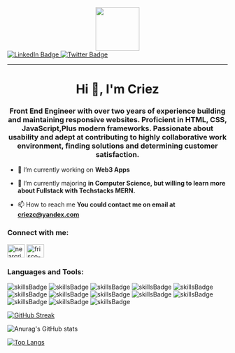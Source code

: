 <div id="header" align="center">
  <img src="https://media.giphy.com/media/M9gbBd9nbDrOTu1Mqx/giphy.gif" width="100"/>
</div>

<div id="badges">
  <a href="https://www.linkedin.com/in/frisco-lieyanto-2a7255187/" rel="noreferrer noopener">
  <img src="https://img.shields.io/badge/LinkedIn-blue?style=for-the-badge&logo=linkedin&logoColor=white" alt="LinkedIn Badge"/>
  </a>
  <a href="https://twitter.com/NEARcriez" rel="noreferrer noopener">
 <img src="https://img.shields.io/badge/Twitter-blue?style=for-the-badge&logo=twitter&logoColor=white" alt="Twitter Badge"/>
  </a>
</div>

<img src="https://komarev.com/ghpvc/?username=Criezc&style=flat-square&color=blue" alt=""/>

---

<h1 align="center">Hi 👋, I'm Criez</h1>
<h3 align="center">Front End Engineer with over two years of experience building and maintaining responsive 
websites. Proficient in HTML, CSS, JavaScript,Plus modern frameworks. Passionate about 
usability and adept at contributing to highly collaborative work environment, finding solutions 
and determining customer satisfaction.</h3>

- 🔭 I’m currently working on **Web3 Apps**

- 🌱 I’m currently majoring **in Computer Science, but willing to learn more about Fullstack with Techstacks MERN.**

- 📫 How to reach me **You could contact me on email at criezc@yandex.com**

<h3 align="left">Connect with me:</h3>
<p align="left">
<a href="https://twitter.com/nearcriez" target="blank"><img align="center" src="https://raw.githubusercontent.com/rahuldkjain/github-profile-readme-generator/master/src/images/icons/Social/twitter.svg" alt="nearcriez" height="30" width="40" /></a>
<a href="https://linkedin.com/in/frisco-lieyanto-2a7255187" target="blank"><img align="center" src="https://raw.githubusercontent.com/rahuldkjain/github-profile-readme-generator/master/src/images/icons/Social/linked-in-alt.svg" alt="frisco-lieyanto-2a7255187" height="30" width="40" /></a>
</p>

<h3 align="left">Languages and Tools:</h3>
<p align="left">  
<img src="https://img.shields.io/badge/HTML5-E34F26?style=for-the-badge&logo=html5&logoColor=white" alt="skillsBadge"/>
<img src="https://img.shields.io/badge/CSS3-1572B6?style=for-the-badge&logo=css3&logoColor=white" alt="skillsBadge"/>
<img src="https://img.shields.io/badge/JavaScript-F7DF1E?style=for-the-badge&logo=javascript&logoColor=black" alt="skillsBadge"/>
<img src="https://img.shields.io/badge/TypeScript-007ACC?style=for-the-badge&logo=typescript&logoColor=white" alt="skillsBadge"/>
<img src="https://img.shields.io/badge/Sass-CC6699?style=for-the-badge&logo=sass&logoColor=white" alt="skillsBadge"/>
<img src="https://img.shields.io/badge/PHP-777BB4?style=for-the-badge&logo=php&logoColor=white" alt="skillsBadge"/>
<img src="https://img.shields.io/badge/React-20232A?style=for-the-badge&logo=react&logoColor=61DAFB" alt="skillsBadge"/>
<img src="https://img.shields.io/badge/Tailwind_CSS-38B2AC?style=for-the-badge&logo=tailwind-css&logoColor=white" alt="skillsBadge"/>
<img src="https://img.shields.io/badge/Bootstrap-563D7C?style=for-the-badge&logo=bootstrap&logoColor=white" alt="skillsBadge"/>
<img src="https://img.shields.io/badge/styled--components-DB7093?style=for-the-badge&logo=styled-components&logoColor=white" alt="skillsBadge"/>
<img src="https://img.shields.io/badge/Redux-593D88?style=for-the-badge&logo=redux&logoColor=white" alt="skillsBadge"/>
<img src="https://img.shields.io/badge/MySQL-00000F?style=for-the-badge&logo=mysql&logoColor=white" alt="skillsBadge"/>
<img src="https://img.shields.io/badge/MongoDB-4EA94B?style=for-the-badge&logo=mongodb&logoColor=white" alt="skillsBadge"/>
</p>

[![GitHub Streak](http://github-readme-streak-stats.herokuapp.com?user=Criezc&theme=dark&background=000000)](https://git.io/streak-stats)

![Anurag's GitHub stats](https://github-readme-stats.vercel.app/api?username=Criezc&theme=tokyonight&show_icons=true)

[![Top Langs](https://github-readme-stats.vercel.app/api/top-langs/?username=Criezc&layout=compact&theme=vision-friendly-dark)](https://github.com/anuraghazra/github-readme-stats)

<!---
 criezc/cirezc is a ✨ special ✨ repository because its `README.md` (this file) appears on your GitHub profile.
You can click the Preview link to take a look at your changes.
--->
